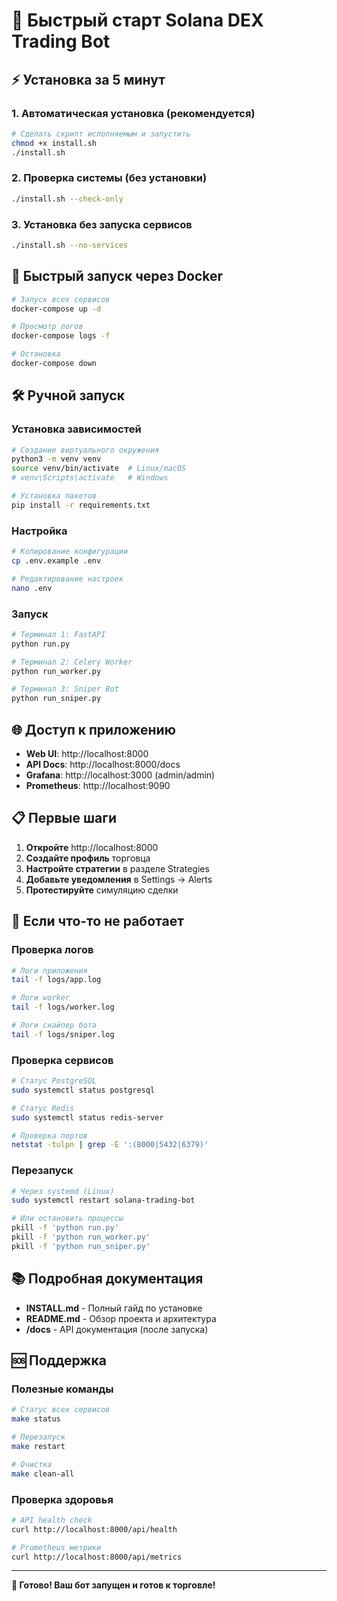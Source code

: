 # 🚀 Быстрый старт Solana DEX Trading Bot

## ⚡ Установка за 5 минут

### 1. Автоматическая установка (рекомендуется)
```bash
# Сделать скрипт исполняемым и запустить
chmod +x install.sh
./install.sh
```

### 2. Проверка системы (без установки)
```bash
./install.sh --check-only
```

### 3. Установка без запуска сервисов
```bash
./install.sh --no-services
```

## 🐳 Быстрый запуск через Docker

```bash
# Запуск всех сервисов
docker-compose up -d

# Просмотр логов
docker-compose logs -f

# Остановка
docker-compose down
```

## 🛠 Ручной запуск

### Установка зависимостей
```bash
# Создание виртуального окружения
python3 -m venv venv
source venv/bin/activate  # Linux/macOS
# venv\Scripts\activate   # Windows

# Установка пакетов
pip install -r requirements.txt
```

### Настройка
```bash
# Копирование конфигурации
cp .env.example .env

# Редактирование настроек
nano .env
```

### Запуск
```bash
# Терминал 1: FastAPI
python run.py

# Терминал 2: Celery Worker
python run_worker.py

# Терминал 3: Sniper Bot
python run_sniper.py
```

## 🌐 Доступ к приложению

- **Web UI**: http://localhost:8000
- **API Docs**: http://localhost:8000/docs
- **Grafana**: http://localhost:3000 (admin/admin)
- **Prometheus**: http://localhost:9090

## 📋 Первые шаги

1. **Откройте** http://localhost:8000
2. **Создайте профиль** торговца
3. **Настройте стратегии** в разделе Strategies
4. **Добавьте уведомления** в Settings → Alerts
5. **Протестируйте** симуляцию сделки

## 🚨 Если что-то не работает

### Проверка логов
```bash
# Логи приложения
tail -f logs/app.log

# Логи worker
tail -f logs/worker.log

# Логи снайпер бота
tail -f logs/sniper.log
```

### Проверка сервисов
```bash
# Статус PostgreSQL
sudo systemctl status postgresql

# Статус Redis
sudo systemctl status redis-server

# Проверка портов
netstat -tulpn | grep -E ':(8000|5432|6379)'
```

### Перезапуск
```bash
# Через systemd (Linux)
sudo systemctl restart solana-trading-bot

# Или остановить процессы
pkill -f 'python run.py'
pkill -f 'python run_worker.py'
pkill -f 'python run_sniper.py'
```

## 📚 Подробная документация

- **INSTALL.md** - Полный гайд по установке
- **README.md** - Обзор проекта и архитектура
- **/docs** - API документация (после запуска)

## 🆘 Поддержка

### Полезные команды
```bash
# Статус всех сервисов
make status

# Перезапуск
make restart

# Очистка
make clean-all
```

### Проверка здоровья
```bash
# API health check
curl http://localhost:8000/api/health

# Prometheus метрики
curl http://localhost:8000/api/metrics
```

---

**🎯 Готово! Ваш бот запущен и готов к торговле!**